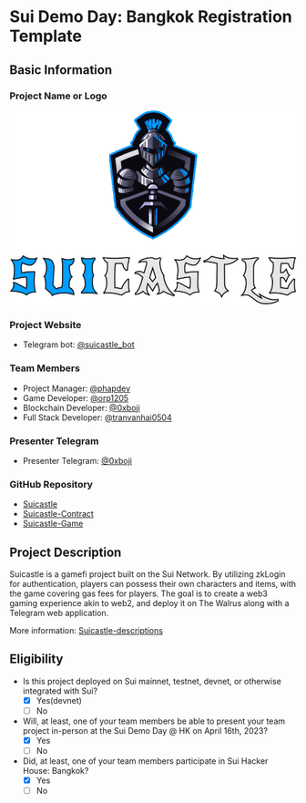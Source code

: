 # Sui Demo Day: Bangkok Registration Template

## Basic Information

### Project Name or Logo

![Suicastle](../assets/Suicastle/logo.png)

### Project Website

- Telegram bot: [@suicastle_bot](http://t.me/SuiCastle_bot)

### Team Members
- Project Manager: [@phapdev](https://github.com/phapdev)
- Game Developer: [@orp1205](https://github.com/orp1205)
- Blockchain Developer: [@0xboji](https://github.com/0xboji)
- Full Stack Developer: [@tranvanhai0504](https://github.com/tranvanhai0504)

### Presenter Telegram

- Presenter Telegram: [@0xboji](https://t.me/bojiprince)

### GitHub Repository

- [Suicastle](https://github.com/phapdev/Suicastle)
- [Suicastle-Contract](https://github.com/phapdev/Suicastle-Contract)
- [Suicastle-Game](https://github.com/orp1205/Sui-CastleUnity)

## Project Description 

Suicastle is a gamefi project built on the Sui Network. By utilizing zkLogin for authentication, players can possess their own characters and items, with the game covering gas fees for players. The goal is to create a web3 gaming experience akin to web2, and deploy it on The Walrus along with a Telegram web application.

More information: [Suicastle-descriptions](../assets/Suicastle/Suicastle-descriptions.md)

## Eligibility

- Is this project deployed on Sui mainnet, testnet, devnet, or otherwise integrated with Sui?
    - [x] Yes(devnet)
    - [ ] No
- Will, at least, one of your team members be able to present your team project in-person at the Sui Demo Day @ HK on April 16th, 2023?
    - [x] Yes
    - [ ] No
- Did, at least, one of your team members participate in Sui Hacker House: Bangkok? 
    - [x] Yes
    - [ ] No